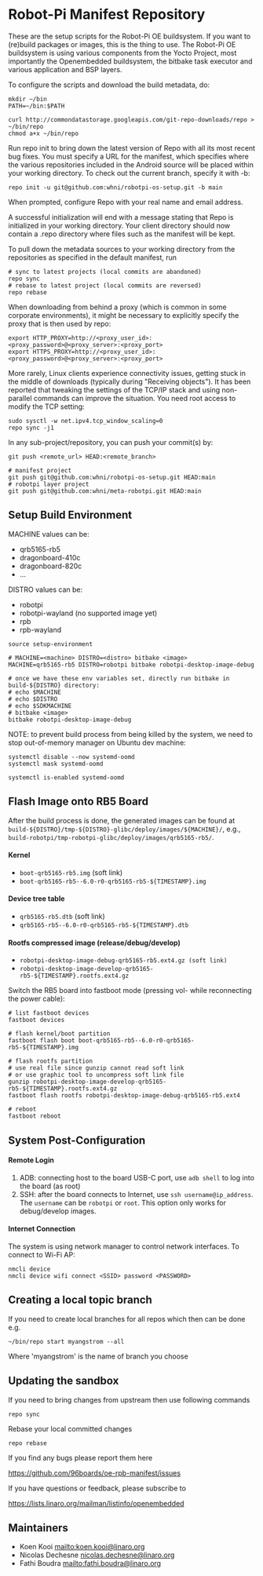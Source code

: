 Robot-Pi Manifest Repository
=================

These are the setup scripts for the Robot-Pi OE buildsystem. If you want to (re)build packages or images, this is the thing to use.
The Robot-Pi OE buildsystem is using various components from the Yocto Project, most importantly the Openembedded buildsystem, the bitbake task executor and various application and BSP layers.

To configure the scripts and download the build metadata, do:
```
mkdir ~/bin
PATH=~/bin:$PATH

curl http://commondatastorage.googleapis.com/git-repo-downloads/repo > ~/bin/repo
chmod a+x ~/bin/repo
```
Run repo init to bring down the latest version of Repo with all its most recent bug fixes. You must specify a URL for the manifest, which specifies where the various repositories included in the Android source will be placed within your working directory. To check out the current branch, specify it with -b:
```
repo init -u git@github.com:whni/robotpi-os-setup.git -b main
```
When prompted, configure Repo with your real name and email address.

A successful initialization will end with a message stating that Repo is initialized in your working directory. Your client directory should now contain a .repo directory where files such as the manifest will be kept.

To pull down the metadata sources to your working directory from the repositories as specified in the default manifest, run
```
# sync to latest projects (local commits are abandoned)
repo sync
# rebase to latest project (local commits are reversed)
repo rebase
```
When downloading from behind a proxy (which is common in some corporate environments), it might be necessary to explicitly specify the proxy that is then used by repo:
```
export HTTP_PROXY=http://<proxy_user_id>:<proxy_password>@<proxy_server>:<proxy_port>
export HTTPS_PROXY=http://<proxy_user_id>:<proxy_password>@<proxy_server>:<proxy_port>
```
More rarely, Linux clients experience connectivity issues, getting stuck in the middle of downloads (typically during "Receiving objects"). It has been reported that tweaking the settings of the TCP/IP stack and using non-parallel commands can improve the situation. You need root access to modify the TCP setting:
```
sudo sysctl -w net.ipv4.tcp_window_scaling=0
repo sync -j1
```
In any sub-project/repository, you can push your commit(s) by:
```
git push <remote_url> HEAD:<remote_branch>

# manifest project
git push git@github.com:whni/robotpi-os-setup.git HEAD:main
# robotpi layer project
git push git@github.com:whni/meta-robotpi.git HEAD:main
```

Setup Build Environment
-----------------

MACHINE values can be:
* qrb5165-rb5
* dragonboard-410c
* dragonboard-820c
* ...

DISTRO values can be:
* robotpi
* robotpi-wayland (no supported image yet)
* rpb
* rpb-wayland

```
source setup-environment

# MACHINE=<machine> DISTRO=<distro> bitbake <image>
MACHINE=qrb5165-rb5 DISTRO=robotpi bitbake robotpi-desktop-image-debug

# once we have these env variables set, directly run bitbake in build-${DISTRO} directory:
# echo $MACHINE
# echo $DISTRO
# echo $SDKMACHINE
# bitbake <image>
bitbake robotpi-desktop-image-debug
```

NOTE: to prevent build process from being killed by the system, we need to stop out-of-memory manager on Ubuntu dev machine:
```
systemctl disable --now systemd-oomd
systemctl mask systemd-oomd

systemctl is-enabled systemd-oomd
```


Flash Image onto RB5 Board
-----------------------------
After the build process is done, the generated images can be found at `build-${DISTRO}/tmp-${DISTRO}-glibc/deploy/images/${MACHINE}/`, e.g., 
`build-robotpi/tmp-robotpi-glibc/deploy/images/qrb5165-rb5/`.

#### Kernel
- `boot-qrb5165-rb5.img` (soft link)
- `boot-qrb5165-rb5--6.0-r0-qrb5165-rb5-${TIMESTAMP}.img`

#### Device tree table
- `qrb5165-rb5.dtb` (soft link)
- `qrb5165-rb5--6.0-r0-qrb5165-rb5-${TIMESTAMP}.dtb`

#### Rootfs compressed image (release/debug/develop)
- `robotpi-desktop-image-debug-qrb5165-rb5.ext4.gz (soft link)`
- `robotpi-desktop-image-develop-qrb5165-rb5-${TIMESTAMP}.rootfs.ext4.gz`

Switch the RB5 board into fastboot mode (pressing vol- while reconnecting the power cable):
```
# list fastboot devices
fastboot devices

# flash kernel/boot partition
fastboot flash boot boot-qrb5165-rb5--6.0-r0-qrb5165-rb5-${TIMESTAMP}.img

# flash rootfs partition
# use real file since gunzip cannot read soft link
# or use graphic tool to uncompress soft link file
gunzip robotpi-desktop-image-develop-qrb5165-rb5-${TIMESTAMP}.rootfs.ext4.gz
fastboot flash rootfs robotpi-desktop-image-debug-qrb5165-rb5.ext4

# reboot
fastboot reboot
```

System Post-Configuration
-----------------------------
#### Remote Login
1. ADB: connecting host to the board USB-C port, use `adb shell` to log into the board (as root)
2. SSH: after the board connects to Internet, use `ssh username@ip_address`. The `username` can be `robotpi` or `root`.
   This option only works for debug/develop images.

#### Internet Connection
The system is using network manager to control network interfaces. To connect to Wi-Fi AP:
```
nmcli device
nmcli device wifi connect <SSID> password <PASSWORD>
```

Creating a local topic branch
-----------------------------

If you need to create local branches for all repos which then can be done e.g.
```
~/bin/repo start myangstrom --all
```
Where 'myangstrom' is the name of branch you choose

Updating the sandbox
--------------------

If you need to bring changes from upstream then use following commands
```
repo sync
```
Rebase your local committed changes
```
repo rebase
```
If you find any bugs please report them here

https://github.com/96boards/oe-rpb-manifest/issues

If you have questions or feedback, please subscribe to

https://lists.linaro.org/mailman/listinfo/openembedded

Maintainers
-------------------------

* Koen Kooi <mailto:koen.kooi@linaro.org>
* Nicolas Dechesne <nicolas.dechesne@linaro.org>
* Fathi Boudra <mailto:fathi.boudra@linaro.org>
